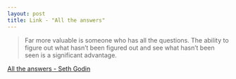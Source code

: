 ```yaml
---
layout: post
title: Link - "All the answers"
---
```


> Far more valuable is someone who has all the questions. The ability to figure out what hasn’t been figured out and see what hasn’t been seen is a significant advantage.


[All the answers - Seth Godin](https://seths.blog/2021/09/all-the-answers/)
